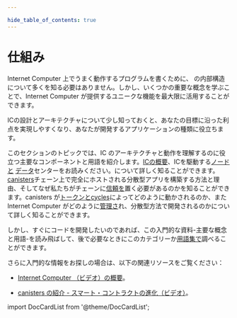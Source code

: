 ```yaml
---

hide_table_of_contents: true
---
```

# 仕組み

Internet Computer 上でうまく動作するプログラムを書くために、 の内部構造について多くを知る必要はありません。しかし、いくつかの重要な概念を学ぶことで、Internet Computer が提供するユニークな機能を最大限に活用することができます。

ICの設計とアーキテクチャについて少し知っておくと、あなたの目標に沿った利点を実現しやすくなり、あなたが開発するアプリケーションの種類に役立ちます。

このセクションのトピックでは、IC のアーキテクチャと動作を理解するのに役立つ主要なコンポーネントと用語を紹介します。[ICの概要](./what-is-IC.md)、ICを駆動する[ノードと](./nodes-subnets.md) [データ](./data-centers.md)センターをお読みください。について詳しく知ることができます。 [canisters](./canisters-code.md)チェーン上で完全にホストされる分散型アプリを構築する方法と理由、そしてなぜ私たちがチェーンに[信頼を](./trust-in-canisters.md)置く必要があるのかを知ることができます。canisters が[トークンとcycles](tokens-cycles.md)によってどのように動かされるのか、またInternet Computer がどのように[管理さ](./governance.md)れ、分散型方法で開発されるのかについて詳しく知ることができます。

しかし、すぐにコードを開発したいのであれば、この入門的な資料-主要な概念と用語-を読み飛ばして、後で必要なときにこのカテゴリーか[用語集で](/docs/references/glossary.md)調べることができます。

さらに入門的な情報をお探しの場合は、以下の関連リソースをご覧ください：

- [ Internet Computer （ビデオ）の概要](https://www.youtube.com/watch?v=XgsOKP224Zw)。

- [ canisters の紹介 - スマート・コントラクトの進化（ビデオ）](https://www.youtube.com/watch?v=LKpGuBOXxtQ)。

import DocCardList from '@theme/DocCardList';

<DocCardList />

<!--


# How it works

You don’t need to know much about the inner workings of the Internet Computer to write programs that run successfully on it. However, learning a few key concepts will help you get the most out of the unique features that the Internet Computer provides.

Knowing a little about the design and architecture of the IC can make it easier for you to realize the benefits that align with your goals and inform the types of applications you develop.

The topics in this section introduce key components and terminology to help you understand the architecture and operation of the IC. Read an [overview of the IC](./what-is-IC.md) and the [nodes](./nodes-subnets.md) and [data centers](./data-centers.md) that power it. You can learn more about [canisters](./canisters-code.md), how and why they allow to build decentralized apps hosted fully on chain, and why we should place our [trust](./trust-in-canisters.md) in them. We can see more about how canisters are powered by [tokens and cycles](tokens-cycles.md) and how the Internet Computer is [governed](./governance.md) and developed in a decentralized manner.

If you want to get right to developing code, though, you can skip this introductory material—key concepts and terminology—and look them up later when you need them either in this category or in the [glossary](/docs/references/glossary.md).

If you are looking for more introductory information, check out the following related resources:

- [Overview of the Internet Computer (video)](https://www.youtube.com/watch?v=XgsOKP224Zw).

- [Introducing canisters — an evolution of smart contracts (video)](https://www.youtube.com/watch?v=LKpGuBOXxtQ).

import DocCardList from '@theme/DocCardList';

<DocCardList />
-->